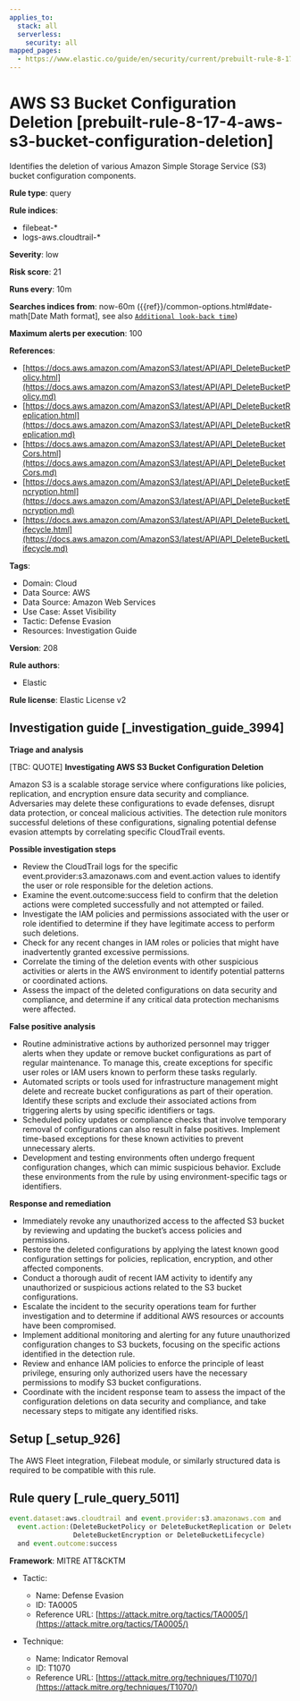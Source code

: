 ```yaml
---
applies_to:
  stack: all
  serverless:
    security: all
mapped_pages:
  - https://www.elastic.co/guide/en/security/current/prebuilt-rule-8-17-4-aws-s3-bucket-configuration-deletion.html
---
```


# AWS S3 Bucket Configuration Deletion [prebuilt-rule-8-17-4-aws-s3-bucket-configuration-deletion]

Identifies the deletion of various Amazon Simple Storage Service (S3) bucket configuration components.

**Rule type**: query

**Rule indices**:

* filebeat-*
* logs-aws.cloudtrail-*

**Severity**: low

**Risk score**: 21

**Runs every**: 10m

**Searches indices from**: now-60m ({{ref}}/common-options.html#date-math[Date Math format], see also [`Additional look-back time`](docs-content://solutions/security/detect-and-alert/create-detection-rule.md#rule-schedule))

**Maximum alerts per execution**: 100

**References**:

* [https://docs.aws.amazon.com/AmazonS3/latest/API/API_DeleteBucketPolicy.html](https://docs.aws.amazon.com/AmazonS3/latest/API/API_DeleteBucketPolicy.md)
* [https://docs.aws.amazon.com/AmazonS3/latest/API/API_DeleteBucketReplication.html](https://docs.aws.amazon.com/AmazonS3/latest/API/API_DeleteBucketReplication.md)
* [https://docs.aws.amazon.com/AmazonS3/latest/API/API_DeleteBucketCors.html](https://docs.aws.amazon.com/AmazonS3/latest/API/API_DeleteBucketCors.md)
* [https://docs.aws.amazon.com/AmazonS3/latest/API/API_DeleteBucketEncryption.html](https://docs.aws.amazon.com/AmazonS3/latest/API/API_DeleteBucketEncryption.md)
* [https://docs.aws.amazon.com/AmazonS3/latest/API/API_DeleteBucketLifecycle.html](https://docs.aws.amazon.com/AmazonS3/latest/API/API_DeleteBucketLifecycle.md)

**Tags**:

* Domain: Cloud
* Data Source: AWS
* Data Source: Amazon Web Services
* Use Case: Asset Visibility
* Tactic: Defense Evasion
* Resources: Investigation Guide

**Version**: 208

**Rule authors**:

* Elastic

**Rule license**: Elastic License v2

## Investigation guide [_investigation_guide_3994]

**Triage and analysis**

[TBC: QUOTE]
**Investigating AWS S3 Bucket Configuration Deletion**

Amazon S3 is a scalable storage service where configurations like policies, replication, and encryption ensure data security and compliance. Adversaries may delete these configurations to evade defenses, disrupt data protection, or conceal malicious activities. The detection rule monitors successful deletions of these configurations, signaling potential defense evasion attempts by correlating specific CloudTrail events.

**Possible investigation steps**

* Review the CloudTrail logs for the specific event.provider:s3.amazonaws.com and event.action values to identify the user or role responsible for the deletion actions.
* Examine the event.outcome:success field to confirm that the deletion actions were completed successfully and not attempted or failed.
* Investigate the IAM policies and permissions associated with the user or role identified to determine if they have legitimate access to perform such deletions.
* Check for any recent changes in IAM roles or policies that might have inadvertently granted excessive permissions.
* Correlate the timing of the deletion events with other suspicious activities or alerts in the AWS environment to identify potential patterns or coordinated actions.
* Assess the impact of the deleted configurations on data security and compliance, and determine if any critical data protection mechanisms were affected.

**False positive analysis**

* Routine administrative actions by authorized personnel may trigger alerts when they update or remove bucket configurations as part of regular maintenance. To manage this, create exceptions for specific user roles or IAM users known to perform these tasks regularly.
* Automated scripts or tools used for infrastructure management might delete and recreate bucket configurations as part of their operation. Identify these scripts and exclude their associated actions from triggering alerts by using specific identifiers or tags.
* Scheduled policy updates or compliance checks that involve temporary removal of configurations can also result in false positives. Implement time-based exceptions for these known activities to prevent unnecessary alerts.
* Development and testing environments often undergo frequent configuration changes, which can mimic suspicious behavior. Exclude these environments from the rule by using environment-specific tags or identifiers.

**Response and remediation**

* Immediately revoke any unauthorized access to the affected S3 bucket by reviewing and updating the bucket’s access policies and permissions.
* Restore the deleted configurations by applying the latest known good configuration settings for policies, replication, encryption, and other affected components.
* Conduct a thorough audit of recent IAM activity to identify any unauthorized or suspicious actions related to the S3 bucket configurations.
* Escalate the incident to the security operations team for further investigation and to determine if additional AWS resources or accounts have been compromised.
* Implement additional monitoring and alerting for any future unauthorized configuration changes to S3 buckets, focusing on the specific actions identified in the detection rule.
* Review and enhance IAM policies to enforce the principle of least privilege, ensuring only authorized users have the necessary permissions to modify S3 bucket configurations.
* Coordinate with the incident response team to assess the impact of the configuration deletions on data security and compliance, and take necessary steps to mitigate any identified risks.


## Setup [_setup_926]

The AWS Fleet integration, Filebeat module, or similarly structured data is required to be compatible with this rule.


## Rule query [_rule_query_5011]

```js
event.dataset:aws.cloudtrail and event.provider:s3.amazonaws.com and
  event.action:(DeleteBucketPolicy or DeleteBucketReplication or DeleteBucketCors or
                DeleteBucketEncryption or DeleteBucketLifecycle)
  and event.outcome:success
```

**Framework**: MITRE ATT&CKTM

* Tactic:

    * Name: Defense Evasion
    * ID: TA0005
    * Reference URL: [https://attack.mitre.org/tactics/TA0005/](https://attack.mitre.org/tactics/TA0005/)

* Technique:

    * Name: Indicator Removal
    * ID: T1070
    * Reference URL: [https://attack.mitre.org/techniques/T1070/](https://attack.mitre.org/techniques/T1070/)



